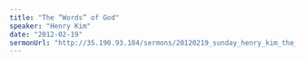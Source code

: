```yaml
---
title: "The “Words” of God"
speaker: "Henry Kim"
date: "2012-02-19"
sermonUrl: "http://35.190.93.184/sermons/20120219_sunday_henry_kim_the_words_of_god.mp3"
---
```

